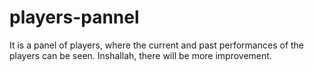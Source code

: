 # players-pannel
It is a panel of players, where the current and past performances of the players can be seen. Inshallah, there will be more improvement.

